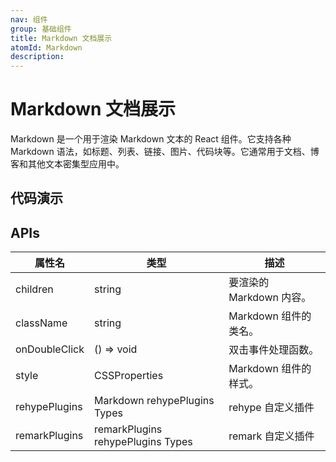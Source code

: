 ```yaml
---
nav: 组件
group: 基础组件
title: Markdown 文档展示
atomId: Markdown
description:
---
```


# Markdown 文档展示

Markdown 是一个用于渲染 Markdown 文本的 React 组件。它支持各种 Markdown 语法，如标题、列表、链接、图片、代码块等。它通常用于文档、博客和其他文本密集型应用中。

## 代码演示

<code src="./demos/index.tsx" nopadding title="默认渲染"></code>

<code src="./demos/code.tsx" nopadding title="代码"></code>

<code src="./demos/htmlPlugin.tsx" nopadding title="自定义传入 Plugins" description="我们内置了一些对于 Markdown 转换的 Plugins，但是如果你有别的需求，你可以自定义传入 `rehypePlugins` 和 `remarkPlugins` 来扩充当前的渲染能力。例子是一个传入 rehypeRaw 用来渲染 Html 能力的样例。需要注意的是，不同的插件之间可能会出现解析冲突的问题，这个可能需要用户自己解决。"></code>

<code src="./demos/renderComponets.tsx" nopadding title="自定义部分组件" description="可以通过 Components 属性来自定义渲染一些 React-Markdown 的渲染组件，例如这里是一个魔改当前 A 标签的案例"></code>

## APIs

| 属性名        | 类型                              | 描述                     |
| ------------- | --------------------------------- | ------------------------ |
| children      | string                            | 要渲染的 Markdown 内容。 |
| className     | string                            | Markdown 组件的类名。    |
| onDoubleClick | () => void                        | 双击事件处理函数。       |
| style         | CSSProperties                     | Markdown 组件的样式。    |
| rehypePlugins | Markdown rehypePlugins Types      | rehype 自定义插件        |
| remarkPlugins | remarkPlugins rehypePlugins Types | remark 自定义插件        |
